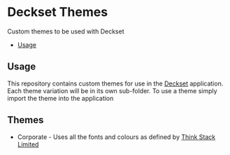 # Deckset Themes
Custom themes to be used with Deckset

<!-- toc -->

- [Usage](#usage)

<!-- tocstop -->

## Usage
This repository contains custom themes for use in the [Deckset](https://www.deckset.com/)
application. Each theme variation will be in its own sub-folder. To use a theme simply
import the theme into the application

## Themes
* Corporate - Uses all the fonts and colours as defined by [Think Stack Limited](http://www.thinkstack.io)